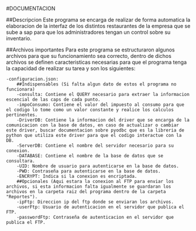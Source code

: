 #DOCUMENTACION

##Descripcion
Este programa se encarga de realizar de forma automatica la elaboracion de la interfaz de los distintos restaurantes de la empresa que se sube a sap para que los administradores tengan un control sobre su inventario.

##Archivos importantes
    Para este programa se estructuraron algunos archivos para que su funcionamiento sea correcto, dentro de dichos archivos se definen caracteristicas necesarias para que el programa tenga la capacidad de realizar su tarea y son los siguientes:

    -configuracion.json:
        ##Indispensables (Si falta algun dato de estos el programa no funcionara)
        -consulta: Contiene el QUERY necesario para extraer la informacion escencial de las caps de cada punto.
        -impoConsumo: Contiene el valor del impuesto al consumo para que el codigo lo tome como un valor constante y realice los calculos pertinentes.
        -DriverDB: Contiene la informacion del driver que se encarga de la comunicacion con la base de datos, en caso de actualizar o cambiar este driver, buscar documentacion sobre pyodbc que es la libreria de python que utiliza este driver para que el codigo interactue con la DB.
        -ServerDB: Contiene el nombre del servidor necesario para su conexion.
        -DATABASE: Contiene el nombre de la base de datos que se consultara.
        -UID: Nombre de usuario para autenticarse en la base de datos.
        -PWD: Contraseña para autenticarse en la base de datos.
        -ENCRYPT: Indica si la conexion es encriptada.
        ##Opcionales (Aqui estara la conexion al FTP para enviar los archivos, si esta informacion falta igualmente se guardaran los archivos en la carpeta raiz del programa dentro de la carpeta "Reportes").
        -ipFtp: Direccion ip del ftp donde se enviaran los archivos.
        -userFtp: Usuario de autenticacion en el servidor que publica el FTP.
        -passwordFtp: Contraseña de autenticacion en el servidor que publica el FTP.
